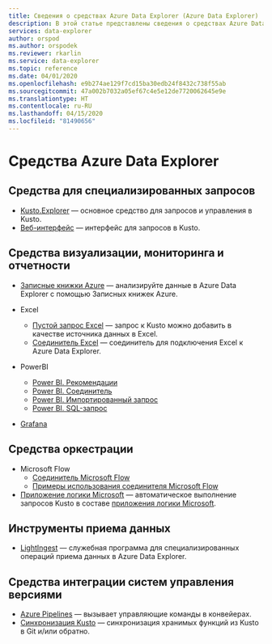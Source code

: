 ```yaml
---
title: Сведения о средствах Azure Data Explorer (Azure Data Explorer) | Документация Майкрософт
description: В этой статье представлены сведения о средствах Azure Data Explorer.
services: data-explorer
author: orspod
ms.author: orspodek
ms.reviewer: rkarlin
ms.service: data-explorer
ms.topic: reference
ms.date: 04/01/2020
ms.openlocfilehash: e9b274ae129f7cd15ba30edb24f8432c738f55ab
ms.sourcegitcommit: 47a002b7032a05ef67c4e5e12de7720062645e9e
ms.translationtype: HT
ms.contentlocale: ru-RU
ms.lasthandoff: 04/15/2020
ms.locfileid: "81490656"
---
```

# <a name="azure-data-explorer-tools"></a>Средства Azure Data Explorer

## <a name="ad-hoc-query-tools"></a>Средства для специализированных запросов


* [Kusto.Explorer](./kusto-explorer.md) — основное средство для запросов и управления в Kusto.
* [Веб-интерфейс](https://docs.microsoft.com/azure/data-explorer/web-query-data) — интерфейс для запросов в Kusto.

## <a name="visualizations-dashboards-and-reporting-tools"></a>Средства визуализации, мониторинга и отчетности


* [Записные книжки Azure](https://docs.microsoft.com/azure/data-explorer/azure-notebooks) — анализируйте данные в Azure Data Explorer с помощью Записных книжек Azure.
* Excel
    * [Пустой запрос Excel](https://docs.microsoft.com/azure/data-explorer/excel-blank-query) — запрос к Kusto можно добавить в качестве источника данных в Excel.
    * [Соединитель Excel](https://docs.microsoft.com/azure/data-explorer/excel-connector) — соединитель для подключения Excel к Azure Data Explorer. 

* PowerBI

   * [Power BI. Рекомендации](https://docs.microsoft.com/azure/data-explorer/power-bi-best-practices)
   * [Power BI. Соединитель](https://docs.microsoft.com/azure/data-explorer/power-bi-connector)
   * [Power BI. Импортированный запрос](https://docs.microsoft.com/azure/data-explorer/power-bi-imported-query) 
   * [Power BI. SQL-запрос](https://docs.microsoft.com/azure/data-explorer/power-bi-sql-query)

* [Grafana](https://docs.microsoft.com/azure/data-explorer/grafana)

## <a name="orchestration-tools"></a>Средства оркестрации


* Microsoft Flow
    * [Соединитель Microsoft Flow](https://docs.microsoft.com/azure/data-explorer/flow)
    * [Примеры использования соединителя Microsoft Flow](https://docs.microsoft.com/azure/data-explorer/flow-usage)
* [Приложение логики Microsoft](./logicapps.md) — автоматическое выполнение запросов Kusto в составе [приложения логики Microsoft](https://docs.microsoft.com/azure/logic-apps/logic-apps-what-are-logic-apps).



## <a name="data-ingestion-tools"></a>Инструменты приема данных


* [LightIngest](https://docs.microsoft.com/azure/data-explorer/lightingest) — служебная программа для специализированных операций приема данных в Azure Data Explorer.
 



## <a name="source-control-integration-tools"></a>Средства интеграции систем управления версиями

* [Azure Pipelines](https://docs.microsoft.com/azure/data-explorer/devops) — вызывает управляющие команды в конвейерах.
* [Синхронизация Kusto](./synckusto.md) — синхронизация хранимых функций из Kusto в Git и/или обратно.
